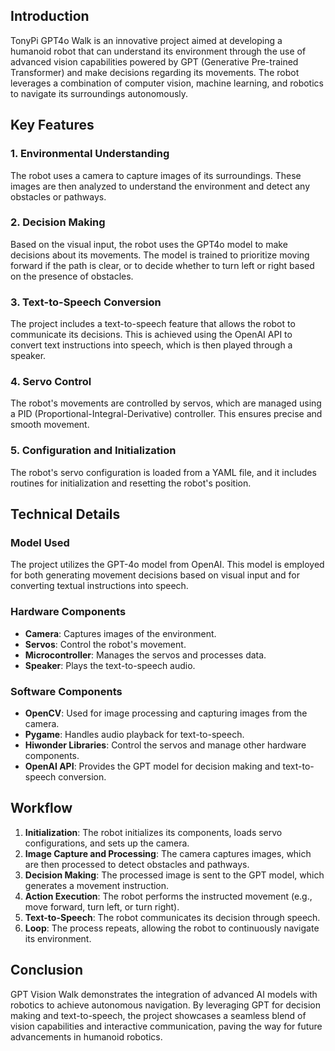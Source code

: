 ## Introduction

TonyPi GPT4o Walk is an innovative project aimed at developing a humanoid robot that can understand its environment through the use of advanced vision capabilities powered by GPT (Generative Pre-trained Transformer) and make decisions regarding its movements. The robot leverages a combination of computer vision, machine learning, and robotics to navigate its surroundings autonomously.

## Key Features

### 1. **Environmental Understanding**
The robot uses a camera to capture images of its surroundings. These images are then analyzed to understand the environment and detect any obstacles or pathways.

### 2. **Decision Making**
Based on the visual input, the robot uses the GPT4o model to make decisions about its movements. The model is trained to prioritize moving forward if the path is clear, or to decide whether to turn left or right based on the presence of obstacles.

### 3. **Text-to-Speech Conversion**
The project includes a text-to-speech feature that allows the robot to communicate its decisions. This is achieved using the OpenAI API to convert text instructions into speech, which is then played through a speaker.

### 4. **Servo Control**
The robot's movements are controlled by servos, which are managed using a PID (Proportional-Integral-Derivative) controller. This ensures precise and smooth movement.

### 5. **Configuration and Initialization**
The robot's servo configuration is loaded from a YAML file, and it includes routines for initialization and resetting the robot's position.

## Technical Details

### Model Used
The project utilizes the GPT-4o model from OpenAI. This model is employed for both generating movement decisions based on visual input and for converting textual instructions into speech.

### Hardware Components
- **Camera**: Captures images of the environment.
- **Servos**: Control the robot's movement.
- **Microcontroller**: Manages the servos and processes data.
- **Speaker**: Plays the text-to-speech audio.

### Software Components
- **OpenCV**: Used for image processing and capturing images from the camera.
- **Pygame**: Handles audio playback for text-to-speech.
- **Hiwonder Libraries**: Control the servos and manage other hardware components.
- **OpenAI API**: Provides the GPT model for decision making and text-to-speech conversion.

## Workflow

1. **Initialization**: The robot initializes its components, loads servo configurations, and sets up the camera.
2. **Image Capture and Processing**: The camera captures images, which are then processed to detect obstacles and pathways.
3. **Decision Making**: The processed image is sent to the GPT model, which generates a movement instruction.
4. **Action Execution**: The robot performs the instructed movement (e.g., move forward, turn left, or turn right).
5. **Text-to-Speech**: The robot communicates its decision through speech.
6. **Loop**: The process repeats, allowing the robot to continuously navigate its environment.

## Conclusion

GPT Vision Walk demonstrates the integration of advanced AI models with robotics to achieve autonomous navigation. By leveraging GPT for decision making and text-to-speech, the project showcases a seamless blend of vision capabilities and interactive communication, paving the way for future advancements in humanoid robotics.
